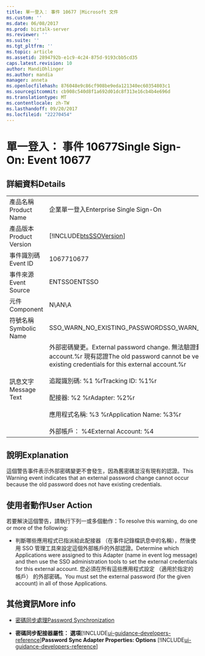 ```yaml
---
title: 單一登入： 事件 10677 |Microsoft 文件
ms.custom: ''
ms.date: 06/08/2017
ms.prod: biztalk-server
ms.reviewer: ''
ms.suite: ''
ms.tgt_pltfrm: ''
ms.topic: article
ms.assetid: 2894792b-e1c9-4c24-875d-9193cbb5cd35
caps.latest.revision: 10
author: MandiOhlinger
ms.author: mandia
manager: anneta
ms.openlocfilehash: 876048e9c86cf908be9eda121340ec60354803c1
ms.sourcegitcommit: cb908c540d8f1a692d01dc8f313e16cb4b4e696d
ms.translationtype: MT
ms.contentlocale: zh-TW
ms.lasthandoff: 09/20/2017
ms.locfileid: "22270454"
---
```

# <a name="single-sign-on-event-10677"></a><span data-ttu-id="f04c6-102">單一登入： 事件 10677</span><span class="sxs-lookup"><span data-stu-id="f04c6-102">Single Sign-On: Event 10677</span></span>
## <a name="details"></a><span data-ttu-id="f04c6-103">詳細資料</span><span class="sxs-lookup"><span data-stu-id="f04c6-103">Details</span></span>  
  
|||  
|-|-|  
|<span data-ttu-id="f04c6-104">產品名稱</span><span class="sxs-lookup"><span data-stu-id="f04c6-104">Product Name</span></span>|<span data-ttu-id="f04c6-105">企業單一登入</span><span class="sxs-lookup"><span data-stu-id="f04c6-105">Enterprise Single Sign-On</span></span>|  
|<span data-ttu-id="f04c6-106">產品版本</span><span class="sxs-lookup"><span data-stu-id="f04c6-106">Product Version</span></span>|[!INCLUDE[btsSSOVersion](../includes/btsssoversion-md.md)]|  
|<span data-ttu-id="f04c6-107">事件識別碼</span><span class="sxs-lookup"><span data-stu-id="f04c6-107">Event ID</span></span>|<span data-ttu-id="f04c6-108">10677</span><span class="sxs-lookup"><span data-stu-id="f04c6-108">10677</span></span>|  
|<span data-ttu-id="f04c6-109">事件來源</span><span class="sxs-lookup"><span data-stu-id="f04c6-109">Event Source</span></span>|<span data-ttu-id="f04c6-110">ENTSSO</span><span class="sxs-lookup"><span data-stu-id="f04c6-110">ENTSSO</span></span>|  
|<span data-ttu-id="f04c6-111">元件</span><span class="sxs-lookup"><span data-stu-id="f04c6-111">Component</span></span>|<span data-ttu-id="f04c6-112">N\A</span><span class="sxs-lookup"><span data-stu-id="f04c6-112">N\A</span></span>|  
|<span data-ttu-id="f04c6-113">符號名稱</span><span class="sxs-lookup"><span data-stu-id="f04c6-113">Symbolic Name</span></span>|<span data-ttu-id="f04c6-114">SSO_WARN_NO_EXISTING_PASSWORD</span><span class="sxs-lookup"><span data-stu-id="f04c6-114">SSO_WARN_NO_EXISTING_PASSWORD</span></span>|  
|<span data-ttu-id="f04c6-115">訊息文字</span><span class="sxs-lookup"><span data-stu-id="f04c6-115">Message Text</span></span>|<span data-ttu-id="f04c6-116">外部密碼變更。</span><span class="sxs-lookup"><span data-stu-id="f04c6-116">External password change.</span></span> <span data-ttu-id="f04c6-117">無法驗證舊密碼，因為沒有此外部 account.%r 現有認證</span><span class="sxs-lookup"><span data-stu-id="f04c6-117">The old password cannot be verified because there are no existing credentials for this external account.%r</span></span><br /><br /> <span data-ttu-id="f04c6-118">追蹤識別碼: %1 %r</span><span class="sxs-lookup"><span data-stu-id="f04c6-118">Tracking ID: %1%r</span></span><br /><br /> <span data-ttu-id="f04c6-119">配接器: %2 %r</span><span class="sxs-lookup"><span data-stu-id="f04c6-119">Adapter: %2%r</span></span><br /><br /> <span data-ttu-id="f04c6-120">應用程式名稱: %3 %r</span><span class="sxs-lookup"><span data-stu-id="f04c6-120">Application Name: %3%r</span></span><br /><br /> <span data-ttu-id="f04c6-121">外部帳戶： %4</span><span class="sxs-lookup"><span data-stu-id="f04c6-121">External Account: %4</span></span>|  
  
## <a name="explanation"></a><span data-ttu-id="f04c6-122">說明</span><span class="sxs-lookup"><span data-stu-id="f04c6-122">Explanation</span></span>  
 <span data-ttu-id="f04c6-123">這個警告事件表示外部密碼變更不會發生，因為舊密碼並沒有現有的認證。</span><span class="sxs-lookup"><span data-stu-id="f04c6-123">This Warning event indicates that an external password change cannot occur because the old password does not have existing credentials.</span></span>  
  
## <a name="user-action"></a><span data-ttu-id="f04c6-124">使用者動作</span><span class="sxs-lookup"><span data-stu-id="f04c6-124">User Action</span></span>  
 <span data-ttu-id="f04c6-125">若要解決這個警告，請執行下列一或多個動作：</span><span class="sxs-lookup"><span data-stu-id="f04c6-125">To resolve this warning, do one or more of the following:</span></span>  
  
-   <span data-ttu-id="f04c6-126">判斷哪些應用程式已指派給此配接器 （在事件記錄檔訊息中的名稱），然後使用 SSO 管理工具來設定這個外部帳戶的外部認證。</span><span class="sxs-lookup"><span data-stu-id="f04c6-126">Determine which Applications were assigned to this Adapter (name in event log message) and then use the SSO administration tools to set the external credentials for this external account.</span></span> <span data-ttu-id="f04c6-127">您必須在所有這些應用程式設定 （適用於指定的帳戶） 的外部密碼。</span><span class="sxs-lookup"><span data-stu-id="f04c6-127">You must set the external password (for the given account) in all of those Applications.</span></span>  
  
## <a name="more-info"></a><span data-ttu-id="f04c6-128">其他資訊</span><span class="sxs-lookup"><span data-stu-id="f04c6-128">More info</span></span>
  
-   [<span data-ttu-id="f04c6-129">密碼同步處理</span><span class="sxs-lookup"><span data-stu-id="f04c6-129">Password Synchronization</span></span>](../core/password-synchronization2.md)  
  
-   <span data-ttu-id="f04c6-130">**密碼同步配接器屬性： 選項**[!INCLUDE[ui-guidance-developers-reference](../includes/ui-guidance-developers-reference.md)]</span><span class="sxs-lookup"><span data-stu-id="f04c6-130">**Password Sync Adapter Properties: Options** [!INCLUDE[ui-guidance-developers-reference](../includes/ui-guidance-developers-reference.md)]</span></span>